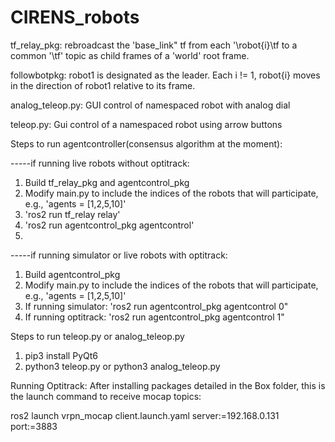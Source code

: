 # CIRENS_robots

tf_relay_pkg: rebroadcast the 'base_link" tf from each '\robot{i}\tf to a common '\tf' topic as child frames of a 'world' root frame. 

followbotpkg: robot1 is designated as the leader.  Each i != 1, robot{i} moves in the direction of robot1 relative to its frame. 

analog_teleop.py:  GUI control of namespaced robot with analog dial

teleop.py: Gui control of a namespaced robot using arrow buttons

Steps to run agentcontroller(consensus algorithm at the moment):

-----if running live robots without optitrack:

1. Build tf_relay_pkg and agentcontrol_pkg
2. Modify main.py to include the indices of the robots that will participate, e.g., 'agents = [1,2,5,10]'
3. 'ros2 run tf_relay relay'
4. 'ros2 run agentcontrol_pkg agentcontrol'
5. 
-----if running simulator or live robots with optitrack:
   
1. Build agentcontrol_pkg
2. Modify main.py to include the indices of the robots that will participate, e.g., 'agents = [1,2,5,10]'
3. If running simulator: 'ros2 run agentcontrol_pkg agentcontrol 0"
4. If running optitrack: 'ros2 run agentcontrol_pkg agentcontrol 1"
   

Steps to run teleop.py or analog_teleop.py
1. pip3 install PyQt6
2. python3 teleop.py or python3 analog_teleop.py

Running Optitrack:
After installing packages detailed in the Box folder, this is the launch command to receive mocap topics:

ros2 launch vrpn_mocap client.launch.yaml server:=192.168.0.131 port:=3883
